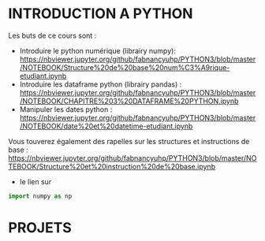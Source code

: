 # INTRODUCTION A PYTHON
Les buts de ce cours sont :
* Introduire le python numérique (librairy numpy): https://nbviewer.jupyter.org/github/fabnancyuhp/PYTHON3/blob/master/NOTEBOOK/Structure%20de%20base%20num%C3%A9rique-etudiant.ipynb
* Introduire les dataframe python (librairy pandas) : https://nbviewer.jupyter.org/github/fabnancyuhp/PYTHON3/blob/master/NOTEBOOK/CHAPITRE%203%20DATAFRAME%20PYTHON.ipynb
* Manipuler les dates python : https://nbviewer.jupyter.org/github/fabnancyuhp/PYTHON3/blob/master/NOTEBOOK/date%20et%20datetime-etudiant.ipynb

Vous touverez également des rapelles sur les structures et instructions de base : https://nbviewer.jupyter.org/github/fabnancyuhp/PYTHON3/blob/master/NOTEBOOK/Structure%20et%20instruction%20de%20base.ipynb

* le lien sur 
```python
import numpy as np
```

# PROJETS

